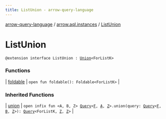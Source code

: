 ```yaml
---
title: ListUnion - arrow-query-language
---
```


[arrow-query-language](../../index.html) / [arrow.aql.instances](../index.html) / [ListUnion](./index.html)

# ListUnion

`@extension interface ListUnion : `[`Union`](../../arrow.aql/-union/index.html)`<ForListK>`

### Functions

| [foldable](foldable.html) | `open fun foldable(): Foldable<ForListK>` |

### Inherited Functions

| [union](../../arrow.aql/-union/union.html) | `open infix fun <A, B, Z> `[`Query`](../../arrow.aql/-query/index.html)`<`[`F`](../../arrow.aql/-union/index.html#F)`, `[`A`](../../arrow.aql/-union/union.html#A)`, `[`Z`](../../arrow.aql/-union/union.html#Z)`>.union(query: `[`Query`](../../arrow.aql/-query/index.html)`<`[`F`](../../arrow.aql/-union/index.html#F)`, `[`B`](../../arrow.aql/-union/union.html#B)`, `[`Z`](../../arrow.aql/-union/union.html#Z)`>): `[`Query`](../../arrow.aql/-query/index.html)`<ForListK, `[`Z`](../../arrow.aql/-union/union.html#Z)`, `[`Z`](../../arrow.aql/-union/union.html#Z)`>` |

